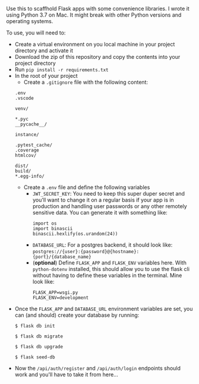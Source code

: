 Use this to scaffhold Flask apps with some convenience libraries. I wrote it using Python 3.7 on Mac. It might break with other Python versions and operating systems.

To use, you will need to:

- Create a virtual environment on you local machine in your project directory and activate it
- Download the zip of this repository and copy the contents into your project directory
- Run `pip install -r requirements.txt`
- In the root of your project
  - Create a `.gitignore` file with the following content:
  ```
  .env
  .vscode

  venv/

  *.pyc
  __pycache__/

  instance/

  .pytest_cache/
  .coverage
  htmlcov/

  dist/
  build/
  *.egg-info/
  ```
  - Create a `.env` file and define the following variables
    - `JWT_SECRET_KEY`: You need to keep this super duper secret and you'll want to change it on a regular basis if your app is in production and handling user passwords or any other remotely sensitive data. You can generate it with something like:
      ```
      import os
      import binascii
      binascii.hexlify(os.urandom(24))
      ```
    - `DATABASE_URL`: For a postgres backend, it should look like: `postgres://{user}:{password}@{hostname}:{port}/{database_name}`
    - (**optional**) Define `FLASK_APP` and `FLASK_ENV` variables here. With `python-dotenv` installed, this should allow you
    to use the flask cli without having to define these variables in the terminal. Mine look like:
      ```
      FLASK_APP=wsgi.py
      FLASK_ENV=development
      ```
- Once the `FLASK_APP` and `DATABASE_URL` environment variables are set, you can (and should) create your database by running:
  ```
  $ flask db init

  $ flask db migrate

  $ flask db upgrade

  $ flask seed-db

  ```
- Now the `/api/auth/register` and `/api/auth/login` endpoints should work and you'll have to take it from here...